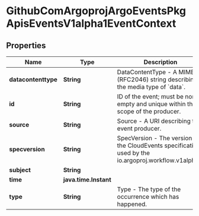

# GithubComArgoprojArgoEventsPkgApisEventsV1alpha1EventContext


## Properties

Name | Type | Description | Notes
------------ | ------------- | ------------- | -------------
**datacontenttype** | **String** | DataContentType - A MIME (RFC2046) string describing the media type of &#x60;data&#x60;. |  [optional]
**id** | **String** | ID of the event; must be non-empty and unique within the scope of the producer. |  [optional]
**source** | **String** | Source - A URI describing the event producer. |  [optional]
**specversion** | **String** | SpecVersion - The version of the CloudEvents specification used by the io.argoproj.workflow.v1alpha1. |  [optional]
**subject** | **String** |  |  [optional]
**time** | **java.time.Instant** |  |  [optional]
**type** | **String** | Type - The type of the occurrence which has happened. |  [optional]



